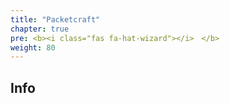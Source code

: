 ```yaml
---
title: "Packetcraft"
chapter: true
pre: <b><i class="fas fa-hat-wizard"></i>　</b>
weight: 80
---
```


## Info
